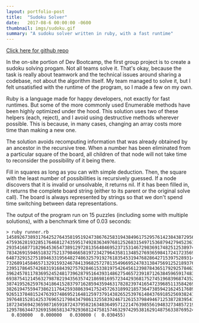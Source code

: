 ```yaml
---
layout: portfolio-post
title:  "Sudoku Solver"
date:   2017-08-6 00:00:00 -0600
thumbnail: imgs/sudoku.gif
summary: "A sudoku solver written in ruby, with a fast runtime"
---
```

[Click here for github repo](github.com/misternu/sudoku)

In the on-site portion of Dev Bootcamp, the first group project is to create a sudoku solving progam. Not all teams solve it. That's okay, because the task is really about teamwork and the technical issues around sharing a codebase, not about the algorithm itself. My team managed to solve it, but I felt unsatisfied with the runtime of the program, so I made a few on my own.

Ruby is a language made for happy developers, not exactly for fast runtimes. But some of the more commonly used Enumerable methods have been highly optimized under the hood. This solution uses two of these helpers (each, reject), and I avoid using destructive methods wherever possible. This is because, in many cases, changing an array costs more time than making a new one.

The solution avoids recomputing information that was already obtained by an ancestor in the recursive tree. When a number has been eliminated from a particular square of the board, all children of that node will not take time to reconsider the possibility of it being there.

Fill in squares as long as you can with simple deduction. Then, the square with the least number of possibilities is recursively guessed. If a node discovers that it is invalid or unsolvable, it returns nil. If it has been filled in, it returns the complete board string (either to its parent or the original solve call). The board is always represented by strings so that we don't spend time switching between data representations.

The output of the program run on 15 puzzles (including some with multiple solutions), with a benchmark time of 0.03 seconds:

```
> ruby runner.rb
145892673893176425276435819519247386762583194384961752957614238438729561621358947
475936281932851764681274359517492836349768125268315497153687942794523618826149573
293541687718296453654738912972813564846952371531467298369174825125389746487625139
783426915946518327521379846658197234279643581134852769365984172417235698892761453
648732915275189463319564827486325791927618354531947682864271539752893146193456278
732689145846571329159324678413968257278135496695247831384756912521893764967412583
239517864574268319168439275792846153381975426456123987843651792925784631617392548
396245781178369524524817396287951643931486275465723918712638459659174832843592167
693875412145632798782194356357421869816957234429368175274519683968743521531286947
387419526259763418641528379716285943594631782823974165472396851135842697968157234
382619475594738621176425938863941752457263189921857364738594216245176893619382547
926513784815247639374869521648125973791438265253976148437691852569382417182754396
397648152814253769652179843479861325583924671261537984946712538728395416135486297
187234569423659871659187243795821634836495712214763985561948327348572196972316458
129578634473269158658134792936812475815746329742953816291487563387695241564321987
  0.030000   0.000000   0.030000 (  0.030455)
```
